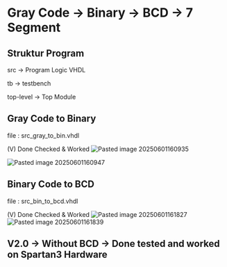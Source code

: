 # Gray Code -> Binary -> BCD -> 7 Segment

## Struktur Program
src -> Program Logic VHDL

tb -> testbench

top-level -> Top Module

## Gray Code to Binary
file : src_gray_to_bin.vhdl

(V) Done Checked & Worked
![Pasted image 20250601160935](https://github.com/user-attachments/assets/2acfd19a-6f1b-472c-819a-bbf759c66a3d)

![Pasted image 20250601160947](https://github.com/user-attachments/assets/03cc81d7-b1da-41b3-8be0-bd17ab855199)

## Binary Code to BCD
file : src_bin_to_bcd.vhdl

(V) Done Checked & Worked
![Pasted image 20250601161827](https://github.com/user-attachments/assets/f8470997-f8ba-4c7e-ae99-7481ec511873)
![Pasted image 20250601161839](https://github.com/user-attachments/assets/e2f85840-72cc-4fe3-9f15-86487c438be2)

## V2.0 -> Without BCD -> Done tested and worked on Spartan3 Hardware
